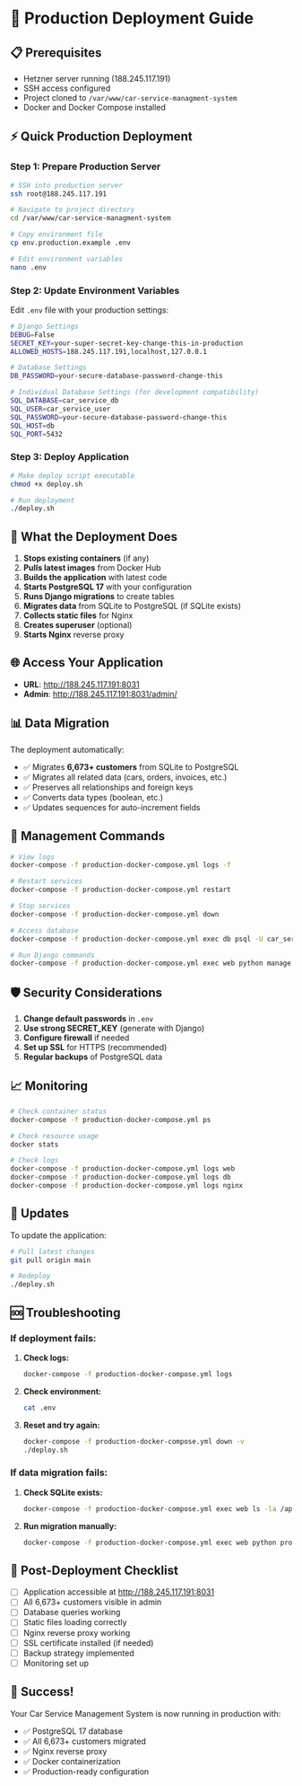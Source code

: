 # 🚀 Production Deployment Guide

## 📋 Prerequisites

- Hetzner server running (188.245.117.191)
- SSH access configured
- Project cloned to `/var/www/car-service-managment-system`
- Docker and Docker Compose installed

## ⚡ Quick Production Deployment

### Step 1: Prepare Production Server

```bash
# SSH into production server
ssh root@188.245.117.191

# Navigate to project directory
cd /var/www/car-service-managment-system

# Copy environment file
cp env.production.example .env

# Edit environment variables
nano .env
```

### Step 2: Update Environment Variables

Edit `.env` file with your production settings:

```bash
# Django Settings
DEBUG=False
SECRET_KEY=your-super-secret-key-change-this-in-production
ALLOWED_HOSTS=188.245.117.191,localhost,127.0.0.1

# Database Settings
DB_PASSWORD=your-secure-database-password-change-this

# Individual Database Settings (for development compatibility)
SQL_DATABASE=car_service_db
SQL_USER=car_service_user
SQL_PASSWORD=your-secure-database-password-change-this
SQL_HOST=db
SQL_PORT=5432
```

### Step 3: Deploy Application

```bash
# Make deploy script executable
chmod +x deploy.sh

# Run deployment
./deploy.sh
```

## 🔧 What the Deployment Does

1. **Stops existing containers** (if any)
2. **Pulls latest images** from Docker Hub
3. **Builds the application** with latest code
4. **Starts PostgreSQL 17** with your configuration
5. **Runs Django migrations** to create tables
6. **Migrates data** from SQLite to PostgreSQL (if SQLite exists)
7. **Collects static files** for Nginx
8. **Creates superuser** (optional)
9. **Starts Nginx** reverse proxy

## 🌐 Access Your Application

- **URL**: http://188.245.117.191:8031
- **Admin**: http://188.245.117.191:8031/admin/

## 📊 Data Migration

The deployment automatically:
- ✅ Migrates **6,673+ customers** from SQLite to PostgreSQL
- ✅ Migrates all related data (cars, orders, invoices, etc.)
- ✅ Preserves all relationships and foreign keys
- ✅ Converts data types (boolean, etc.)
- ✅ Updates sequences for auto-increment fields

## 🔧 Management Commands

```bash
# View logs
docker-compose -f production-docker-compose.yml logs -f

# Restart services
docker-compose -f production-docker-compose.yml restart

# Stop services
docker-compose -f production-docker-compose.yml down

# Access database
docker-compose -f production-docker-compose.yml exec db psql -U car_service_user -d car_service_db

# Run Django commands
docker-compose -f production-docker-compose.yml exec web python manage.py shell
```

## 🛡️ Security Considerations

1. **Change default passwords** in `.env`
2. **Use strong SECRET_KEY** (generate with Django)
3. **Configure firewall** if needed
4. **Set up SSL** for HTTPS (recommended)
5. **Regular backups** of PostgreSQL data

## 📈 Monitoring

```bash
# Check container status
docker-compose -f production-docker-compose.yml ps

# Check resource usage
docker stats

# Check logs
docker-compose -f production-docker-compose.yml logs web
docker-compose -f production-docker-compose.yml logs db
docker-compose -f production-docker-compose.yml logs nginx
```

## 🔄 Updates

To update the application:

```bash
# Pull latest changes
git pull origin main

# Redeploy
./deploy.sh
```

## 🆘 Troubleshooting

### If deployment fails:

1. **Check logs:**
   ```bash
   docker-compose -f production-docker-compose.yml logs
   ```

2. **Check environment:**
   ```bash
   cat .env
   ```

3. **Reset and try again:**
   ```bash
   docker-compose -f production-docker-compose.yml down -v
   ./deploy.sh
   ```

### If data migration fails:

1. **Check SQLite exists:**
   ```bash
   docker-compose -f production-docker-compose.yml exec web ls -la /app/db.sqlite3
   ```

2. **Run migration manually:**
   ```bash
   docker-compose -f production-docker-compose.yml exec web python production_migrate.py
   ```

## 📝 Post-Deployment Checklist

- [ ] Application accessible at http://188.245.117.191:8031
- [ ] All 6,673+ customers visible in admin
- [ ] Database queries working
- [ ] Static files loading correctly
- [ ] Nginx reverse proxy working
- [ ] SSL certificate installed (if needed)
- [ ] Backup strategy implemented
- [ ] Monitoring set up

## 🎉 Success!

Your Car Service Management System is now running in production with:
- ✅ PostgreSQL 17 database
- ✅ All 6,673+ customers migrated
- ✅ Nginx reverse proxy
- ✅ Docker containerization
- ✅ Production-ready configuration
